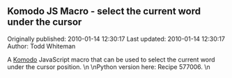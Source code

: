 ## Komodo JS Macro - select the current word under the cursor

Originally published: 2010-01-14 12:30:17
Last updated: 2010-01-14 12:30:17
Author: Todd Whiteman

A [Komodo](http://www.activestate.com/komodo) JavaScript macro that can be used to select the current word under the cursor position.\n\nPython version here: Recipe 577006. \n